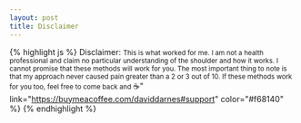 ```yaml
---
layout: post
title: Disclaimer
---
```


{% highlight js %}
 Disclaimer: <small>This is what worked for me. I am not a health professional and claim no particular understanding of the shoulder and how it works. I cannot promise that these methods will work for you. The most important thing to note is that my approach never caused pain greater than a 2 or 3 out of 10. If these methods work for you too, feel free to come back and </small> ☕️" link="https://buymeacoffee.com/daviddarnes#support" color="#f68140" %} 
{% endhighlight %}
 